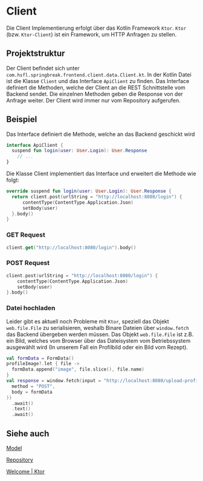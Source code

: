 # Client

Die Client Implementierung erfolgt über das Kotlin Framework `Ktor`. `Ktor` (bzw. `Ktor-Client`) ist ein Framework, um HTTP Anfragen zu stellen. 

## Projektstruktur

Der Client befindet sich unter `com.hsfl.springbreak.frontend.client.data.Client.kt`. In der Kotlin Datei ist die Klasse `Client` und das Interface `ApiClient` zu finden. Das Interface definiert die Methoden, welche der Client an die REST Schnittstelle vom Backend sendet. Die einzelnen Methoden geben die Response von der Anfrage weiter. Der Client wird immer nur vom Repository aufgerufen.

## Beispiel

Das Interface definiert die Methode, welche an das Backend geschickt wird

```kotlin
interface ApiClient {
  suspend fun login(user: User.Login): User.Response
	// ...
}
```

Die Klasse Client implementiert das Interface und erweitert die Methode wie folgt:

```kotlin
override suspend fun login(user: User.Login): User.Response {
  return client.post(urlString = "http://localhost:8080/login") {
      contentType(ContentType.Application.Json)
      setBody(user)
  }.body()
}
```

### GET Request

```kotlin
client.get("http://localhost:8080/login").body()
```

### POST Request

```kotlin
client.post(urlString = "http://localhost:8080/login") {
	contentType(ContentType.Application.Json)
	setBody(user)
}.body()
```

### Datei hochladen

Leider gibt es aktuell noch Probleme mit `Ktor`, speziell das Objekt `web.file.File` zu serialisieren, weshalb Binare Dateien über `window.fetch` das Backend übergeben werden müssen. Das Objekt `web.file.File` ist z.B. ein Bild, welches vom Browser über das Dateisystem vom Betriebssystem ausgewählt wird (In unserem Fall ein Profilbild oder ein Bild vom Rezept).

```kotlin
val formData = FormData()
profileImage?.let { file ->
  formData.append("image", file.slice(), file.name)
}
val response = window.fetch(input = "http://localhost:8080/upload-profile-image", init = RequestInit(
  method = "POST",
  body = formData
))
  .await()
  .text()
  .await()
```

## Siehe auch

[Model](Model%20486d761dba204766bff520c119eec91a.md)

[Repository](Repository%204fe68c294fa14e3bbced72750259e130.md)

[Welcome | Ktor](https://ktor.io/docs/welcome.html)